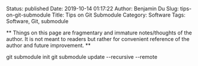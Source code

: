 Status: published
Date: 2019-10-14 01:17:22
Author: Benjamin Du
Slug: tips-on-git-submodule
Title: Tips on Git Submodule
Category: Software
Tags: Software, Git, submodule

**
Things on this page are fragmentary and immature notes/thoughts of the author.
It is not meant to readers but rather for convenient reference of the author and future improvement.
**



git submodule init
git submodule update --recursive --remote
